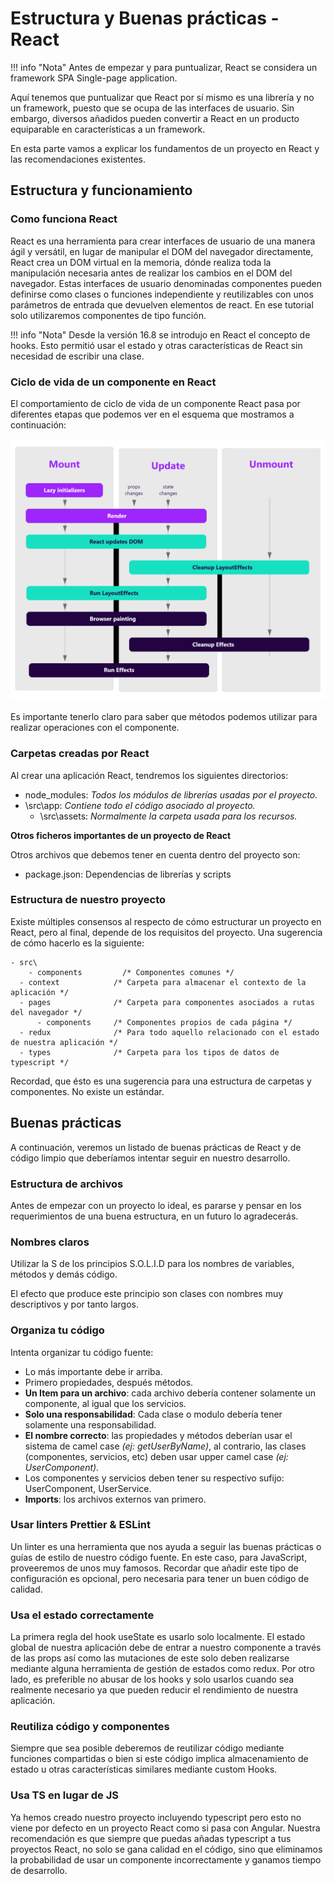 # Estructura y Buenas prácticas - React

!!! info "Nota"
    Antes de empezar y para puntualizar, React se considera un framework SPA Single-page application.

Aquí tenemos que puntualizar que React por sí mismo es una librería y no un framework, puesto que se ocupa de las interfaces de usuario. Sin embargo, diversos añadidos pueden convertir a React en un producto equiparable en características a un framework.

En esta parte vamos a explicar los fundamentos de un proyecto en React y las recomendaciones existentes.

## Estructura y funcionamiento

### Como funciona React

React es una herramienta para crear interfaces de usuario de una manera ágil y versátil, en lugar de manipular el DOM del navegador directamente, React crea un DOM virtual en la memoria, dónde realiza toda la manipulación necesaria antes de realizar los cambios en el DOM del navegador. 
Estas interfaces de usuario denominadas componentes pueden definirse como clases o funciones independiente y reutilizables con unos parámetros de entrada que devuelven elementos de react.
En ese tutorial solo utilizaremos componentes de tipo función.

!!! info "Nota"
    Desde la versión 16.8 se introdujo en React el concepto de hooks. Esto permitió usar el estado y otras características de React sin necesidad de escribir una clase.

### Ciclo de vida de un componente en React

El comportamiento de ciclo de vida de un componente React pasa por diferentes etapas que podemos ver en el esquema que mostramos a continuación:

![react-lifecycle](../assets/images/react-lifecycle.png)

Es importante tenerlo claro para saber que métodos podemos utilizar para realizar operaciones con el componente.

### Carpetas creadas por React

Al crear una aplicación React, tendremos los siguientes directorios:

- node_modules: *Todos los módulos de librerías usadas por el proyecto.*
-	\src\app: *Contiene todo el código asociado al proyecto.*
    -	\src\assets: *Normalmente la carpeta usada para los recursos.*

**Otros ficheros importantes de un proyecto de React**

Otros archivos que debemos tener en cuenta dentro del proyecto son:

- package.json: Dependencias de librerías y scripts


### Estructura de nuestro proyecto
Existe múltiples consensos al respecto de cómo estructurar un proyecto en React, pero al final, depende de los requisitos del proyecto.
Una sugerencia de cómo hacerlo es la siguiente:

```
- src\
	- components         /* Componentes comunes */ 
  - context            /* Carpeta para almacenar el contexto de la aplicación */ 
  - pages              /* Carpeta para componentes asociados a rutas del navegador */
      - components 	   /* Componentes propios de cada página */ 
  - redux              /* Para todo aquello relacionado con el estado de nuestra aplicación */
  - types              /* Carpeta para los tipos de datos de typescript */
```

Recordad, que ésto es una sugerencia para una estructura de carpetas y componentes. No existe un estándar.


## Buenas prácticas
A continuación, veremos un listado de buenas prácticas de React y de código limpio que deberíamos intentar seguir en nuestro desarrollo.

### Estructura de archivos
Antes de empezar con un proyecto lo ideal, es pararse y pensar en los requerimientos de una buena estructura, en un futuro lo agradecerás.

### Nombres claros
Utilizar la S de los principios S.O.L.I.D para los nombres de variables, métodos y demás código.

El efecto que produce este principio son clases con nombres muy descriptivos y por tanto largos.

### Organiza tu código
Intenta organizar tu código fuente:

-   Lo más importante debe ir arriba.
-   Primero propiedades, después métodos.
-   **Un Item para un archivo**: cada archivo debería contener solamente un componente, al igual que los servicios.
-   **Solo una responsabilidad**: Cada clase o modulo debería tener solamente una responsabilidad.
-   **El nombre correcto**: las propiedades y métodos deberían usar el sistema de camel case *(ej: getUserByName)*, al contrario, las clases (componentes, servicios, etc) deben usar upper camel case *(ej: UserComponent)*.
-   Los componentes y servicios deben tener su respectivo sufijo: UserComponent, UserService.
-   **Imports**: los archivos externos van primero.


### Usar linters Prettier & ESLint
Un linter es una herramienta que nos ayuda a seguir las buenas prácticas o guías de estilo de nuestro código fuente. En este caso, para JavaScript, proveeremos de unos muy famosos.
Recordar que añadir este tipo de configuración es opcional, pero necesaria para tener un buen código de calidad.

### Usa el estado correctamente
La primera regla del hook useState es usarlo solo localmente. El estado global de nuestra aplicación debe de entrar a nuestro componente a través de las props así como las mutaciones de este solo deben realizarse mediante alguna herramienta de gestión de estados como redux.
Por otro lado, es preferible no abusar de los hooks y solo usarlos cuando sea realmente necesario ya que pueden reducir el rendimiento de nuestra aplicación.

### Reutiliza código y componentes
Siempre que sea posible deberemos de reutilizar código mediante funciones compartidas o bien si este código implica almacenamiento de estado u otras características similares mediante custom Hooks.

### Usa TS en lugar de JS
Ya hemos creado nuestro proyecto incluyendo typescript pero esto no viene por defecto en un proyecto React como si pasa con Angular. Nuestra recomendación es que siempre que puedas añadas typescript a tus proyectos React, no solo se gana calidad en el código, sino que eliminamos la probabilidad de usar un componente incorrectamente y ganamos tiempo de desarrollo.
